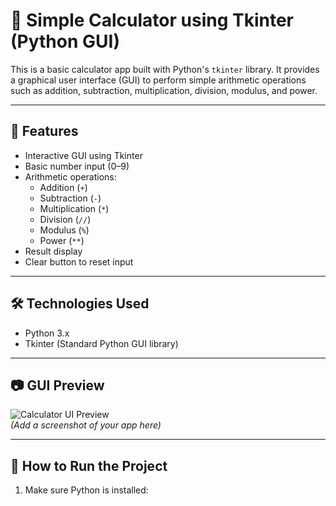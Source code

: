 # 🧮 Simple Calculator using Tkinter (Python GUI)

This is a basic calculator app built with Python's `tkinter` library. It provides a graphical user interface (GUI) to perform simple arithmetic operations such as addition, subtraction, multiplication, division, modulus, and power.

---

## 🚀 Features

- Interactive GUI using Tkinter
- Basic number input (0–9)
- Arithmetic operations:
  - Addition (`+`)
  - Subtraction (`-`)
  - Multiplication (`*`)
  - Division (`//`)
  - Modulus (`%`)
  - Power (`**`)
- Result display
- Clear button to reset input

---

## 🛠️ Technologies Used

- Python 3.x
- Tkinter (Standard Python GUI library)

---

## 📷 GUI Preview

![Calculator UI Preview](screenshot.png)  
*(Add a screenshot of your app here)*

---

## 🔧 How to Run the Project

1. Make sure Python is installed:
